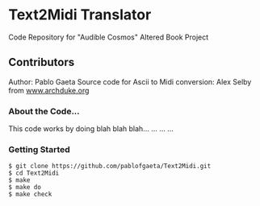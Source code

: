 # Text2Midi Translator
Code Repository for "Audible Cosmos" Altered Book Project

## Contributors
Author: Pablo Gaeta
Source code for Ascii to Midi conversion: Alex Selby from www.archduke.org

### About the Code...
This code works by doing blah blah blah...
...
...
...

### Getting Started
```shell
$ git clone https://github.com/pablofgaeta/Text2Midi.git
$ cd Text2Midi
$ make
$ make do
$ make check
```
